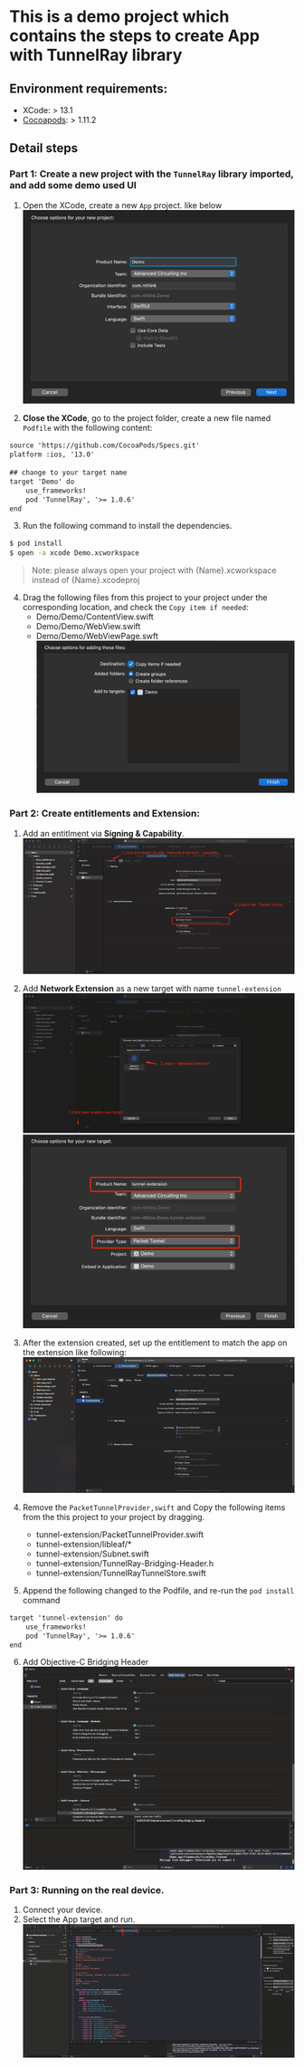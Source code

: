 # This is a demo project which contains the steps to create App with TunnelRay library

## Environment requirements:
- XCode: > 13.1
- [Cocoapods](https://guides.cocoapods.org/using/getting-started.html): > 1.11.2

## Detail steps

### Part 1: Create a new project with the `TunnelRay` library imported, and add some demo used UI
1. Open the XCode, create a new `App` project. like below  
    ![New project](./sources/new-project.png)

2. **Close the XCode**, go to the project folder, create a new file named `Podfile` with the following content:
```pod
source 'https://github.com/CocoaPods/Specs.git'
platform :ios, '13.0'

## change to your target name
target 'Demo' do
    use_frameworks!
    pod 'TunnelRay', '>= 1.0.6'
end 
```

3. Run the following command to install the dependencies.
```bash
$ pod install
$ open -a xcode Demo.xcworkspace
```
> Note: please always open your project with {Name}.xcworkspace instead of {Name}.xcodeproj

4. Drag the following files from this project to your project under the corresponding location, and check the `Copy item if needed`:
    - Demo/Demo/ContentView.swift
    - Demo/Demo/WebView.swift
    - Demo/Demo/WebViewPage.swft  
    ![Copy resource](sources/copy-resource.png)

### Part 2: Create entitlements and Extension:

1. Add an entitlment via **Signing & Capability**.  
    ![Add entitlement](sources/add-extension.png)

2. Add **Network Extension** as a new target with name `tunnel-extension`  
    ![Add Network extension](sources/add-new-target.png.png)  
    ![Extension properties](sources/extension-properties.png.png)

3. After the extension created, set up the entitlement to match the app on the extension like following:  
    ![Extension entitlment](sources/extension-entitlement.png)

4. Remove the `PacketTunnelProvider,swift` and Copy the following items from the this project to your project by dragging.  
    - tunnel-extension/PacketTunnelProvider.swift
    - tunnel-extension/libleaf/*
    - tunnel-extension/Subnet.swift
    - tunnel-extension/TunnelRay-Bridging-Header.h
    - tunnel-extension/TunnelRayTunnelStore.swift

5. Append the following changed to the Podfile, and re-run the `pod install` command
```
target 'tunnel-extension' do
    use_frameworks!
    pod 'TunnelRay', '>= 1.0.6'
end 
```

6. Add Objective-C Bridging Header  
    ![Add Bridging header](sources/add-bridgin-header.png)

### Part 3: Running on the real device.

1. Connect your device.  
2. Select the App target and run.  
    ![Debug](sources/debug.png)
